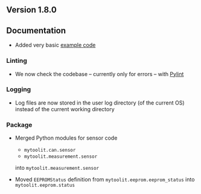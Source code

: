 ## Version 1.8.0

## Documentation

- Added very basic [example code](https://mytoolit.github.io/ICOc/#code-examples)

### Linting

- We now check the codebase – currently only for errors – with [Pylint](https://github.com/PyCQA/pylint)

### Logging

- Log files are now stored in the user log directory (of the current OS) instead of the current working directory

### Package

- Merged Python modules for sensor code

  - `mytoolit.can.sensor`
  - `mytoolit.measurement.sensor`

  into `mytoolit.measurement.sensor`

- Moved `EEPROMStatus` definition from `mytoolit.eeprom.eeprom_status` into `mytoolit.eeprom.status`
